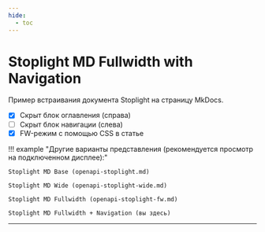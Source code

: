 ```yaml
---
hide:
  - toc
---
```


<style>
@media only screen and (min-width: 76.25em) {
  .md-main__inner {
    max-width: none;
  }
  .md-sidebar--primary {
    left: 0;
  }
  .md-sidebar--secondary {
    right: 0;
    margin-left: 0;
    -webkit-transform: none;
    transform: none;   
  }
}
</style>

# Stoplight MD Fullwidth with Navigation

Пример встраивания документа Stoplight на страницу MkDocs.

- [x] Скрыт блок оглавления (справа)
- [ ] Скрыт блок навигации (слева)
- [x] FW-режим с помощью CSS в статье

!!! example "Другие варианты представления (рекомендуется просмотр на подключенном дисплее):"

    Stoplight MD Base (openapi-stoplight.md)
    
    Stoplight MD Wide (openapi-stoplight-wide.md)
    
    Stoplight MD Fullwidth (openapi-stoplight-fw.md)
    
    Stoplight MD Fullwidth + Navigation (вы здесь)

---

<script src="https://unpkg.com/@stoplight/elements/web-components.min.js">
  </script>
<link rel="stylesheet" href="https://unpkg.com/@stoplight/elements/styles.min.css">
<elements-api
      apiDescriptionUrl="https://raw.githubusercontent.com/andwr/mkdocs-material-fork/main/docs/openapi/pay-api.yaml"
      router="hash"
    />
